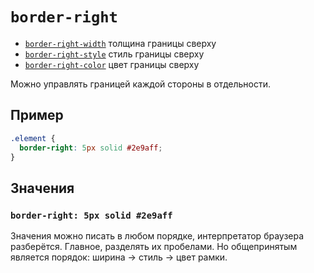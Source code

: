 # `border-right`

- [`border-right-width`](./border-right-width.md) толщина границы сверху
- [`border-right-style`](./border-right-style.md) стиль границы сверху
- [`border-right-color`](./border-right-color.md) цвет границы сверху

Можно управлять границей каждой стороны в отдельности.

## Пример

```css
.element {
  border-right: 5px solid #2e9aff;
}
```

## Значения

### `border-right: 5px solid #2e9aff`

Значения можно писать в любом порядке, интерпретатор браузера разберётся. Главное, разделять их пробелами. Но общепринятым является порядок: ширина → стиль → цвет рамки.
